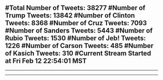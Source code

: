 #Total Number of Tweets: 38277 
#Number of Trump Tweets: 13842
#Number of Clinton Tweets: 8368
#Number of Cruz Tweets: 7093
#Number of Sanders Tweets: 5443
#Number of Rubio Tweets: 1530
#Number of Jeb! Tweets: 1226
#Number of Carson Tweets: 485
#Number of Kasich Tweets: 310
#Current Stream Started at Fri Feb 12 22:54:01 MST
---
---
---
